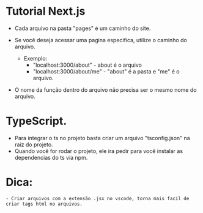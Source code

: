 # Tutorial Next.js

 - Cada arquivo na pasta "pages" é um caminho do site.
 - Se você deseja acessar uma pagina especifica, utilize o caminho do arquivo.
    - Exemplo: 
        - "localhost:3000/about" - about é o arquivo 
        - "localhost:3000/about/me" - "about" é a pasta e "me" é o arquivo.

 - O nome da função dentro do arquivo não precisa ser o mesmo nome do arquivo.


# TypeScript.

   - Para integrar o ts no projeto basta criar um arquivo "tsconfig.json" na raiz do projeto.
   - Quando você for rodar o projeto, ele ira pedir para você instalar as dependencias do ts via npm. 

 # Dica:
    - Criar arquivos com a extensão .jsx no vscode, torna mais facil de criar tags html no arquivos.
